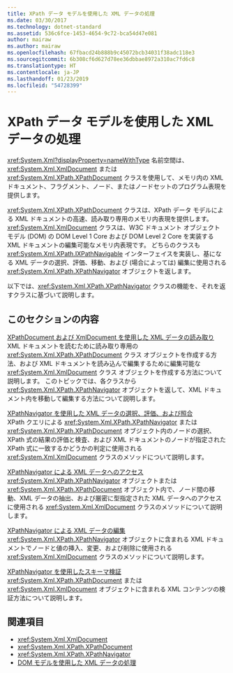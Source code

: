 ```yaml
---
title: XPath データ モデルを使用した XML データの処理
ms.date: 03/30/2017
ms.technology: dotnet-standard
ms.assetid: 536c6fce-1453-4654-9c72-bca54d47e081
author: mairaw
ms.author: mairaw
ms.openlocfilehash: 67fbacd24b888b9c45072bcb34031f38adc118e3
ms.sourcegitcommit: 6b308cf6d627d78ee36dbbae8972a310ac7fd6c8
ms.translationtype: HT
ms.contentlocale: ja-JP
ms.lasthandoff: 01/23/2019
ms.locfileid: "54728399"
---
```

# <a name="process-xml-data-using-the-xpath-data-model"></a>XPath データ モデルを使用した XML データの処理
<xref:System.Xml?displayProperty=nameWithType> 名前空間は、<xref:System.Xml.XmlDocument> または <xref:System.Xml.XPath.XPathDocument> クラスを使用して、メモリ内の XML ドキュメント、フラグメント、ノード、またはノードセットのプログラム表現を提供します。  
  
 <xref:System.Xml.XPath.XPathDocument> クラスは、XPath データ モデルによる XML ドキュメントの高速、読み取り専用のメモリ内表現を提供します。 <xref:System.Xml.XmlDocument> クラスは、W3C ドキュメント オブジェクト モデル (DOM) の DOM Level 1 Core および DOM Level 2 Core を実装する XML ドキュメントの編集可能なメモリ内表現です。 どちらのクラスも <xref:System.Xml.XPath.IXPathNavigable> インターフェイスを実装し、基になる XML データの選択、評価、移動、および (場合によっては) 編集に使用される <xref:System.Xml.XPath.XPathNavigator> オブジェクトを返します。  
  
 以下では、<xref:System.Xml.XPath.XPathNavigator> クラスの機能を、それを返すクラスに基づいて説明します。  
  
## <a name="in-this-section"></a>このセクションの内容  
 [XPathDocument および XmlDocument を使用した XML データの読み取り](../../../../docs/standard/data/xml/reading-xml-data-using-xpathdocument-and-xmldocument.md)  
 XML ドキュメントを読むために読み取り専用の <xref:System.Xml.XPath.XPathDocument> クラス オブジェクトを作成する方法、および XML ドキュメントを読み込んで編集するために編集可能な <xref:System.Xml.XmlDocument> クラス オブジェクトを作成する方法について説明します。 このトピックでは、各クラスから <xref:System.Xml.XPath.XPathNavigator> オブジェクトを返して、XML ドキュメント内を移動して編集する方法について説明します。  
  
 [XPathNavigator を使用した XML データの選択、評価、および照合](../../../../docs/standard/data/xml/selecting-evaluating-and-matching-xml-data-using-xpathnavigator.md)  
 XPath クエリによる <xref:System.Xml.XPath.XPathNavigator> または <xref:System.Xml.XPath.XPathDocument> オブジェクト内のノードの選択、XPath 式の結果の評価と検査、および XML ドキュメントのノードが指定された XPath 式に一致するかどうかの判定に使用される <xref:System.Xml.XmlDocument> クラスのメソッドについて説明します。  
  
 [XPathNavigator による XML データへのアクセス](../../../../docs/standard/data/xml/accessing-xml-data-using-xpathnavigator.md)  
 <xref:System.Xml.XPath.XPathNavigator> オブジェクトまたは <xref:System.Xml.XPath.XPathDocument> オブジェクト内で、ノード間の移動、XML データの抽出、および厳密に型指定された XML データへのアクセスに使用される <xref:System.Xml.XmlDocument> クラスのメソッドについて説明します。  
  
 [XPathNavigator による XML データの編集](../../../../docs/standard/data/xml/editing-xml-data-using-xpathnavigator.md)  
 <xref:System.Xml.XPath.XPathNavigator> オブジェクトに含まれる XML ドキュメントでノードと値の挿入、変更、および削除に使用される <xref:System.Xml.XmlDocument> クラスのメソッドについて説明します。  
  
 [XPathNavigator を使用したスキーマ検証](../../../../docs/standard/data/xml/schema-validation-using-xpathnavigator.md)  
 <xref:System.Xml.XPath.XPathDocument> または <xref:System.Xml.XmlDocument> オブジェクトに含まれる XML コンテンツの検証方法について説明します。  
  
## <a name="see-also"></a>関連項目

- <xref:System.Xml.XmlDocument>
- <xref:System.Xml.XPath.XPathDocument>
- <xref:System.Xml.XPath.XPathNavigator>
- [DOM モデルを使用した XML データの処理](../../../../docs/standard/data/xml/process-xml-data-using-the-dom-model.md)
